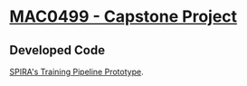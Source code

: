 # [MAC0499 - Capstone Project](https://danlawand.github.io/MAC0499-Capstone-Project/)

## Developed Code
[SPIRA's Training Pipeline Prototype](https://github.com/spirabr/SPIRA-training-prototype).
